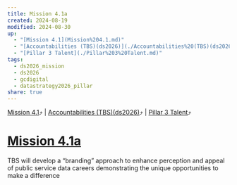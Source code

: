 ```yaml
---
title: Mission 4.1a
created: 2024-08-19
modified: 2024-08-30
up:
  - "[Mission 4.1](Mission%204.1.md)"
  - "[Accountabilities (TBS)(ds2026)](./Accountabilities%20(TBS)(ds2026).md)"
  - "[Pillar 3 Talent](./Pillar%203%20Talent.md)"
tags:
  - ds2026_mission
  - ds2026
  - gcdigital
  - datastrategy2026_pillar
share: true
---
```

[Mission 4.1](Mission%204.1.md)⤴️ | [Accountabilities (TBS)(ds2026)](./Accountabilities%20(TBS)(ds2026).md)⤴️ | [Pillar 3 Talent](./Pillar%203%20Talent.md)⤴️
# [Mission 4.1a](Mission%204.1a.md)
TBS will develop a “branding” approach to enhance perception and appeal of public service data careers demonstrating the unique opportunities to make a difference
